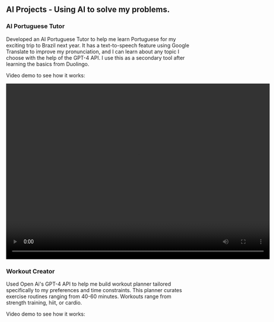 ## AI Projects - Using AI to solve my problems.

### AI Portuguese Tutor

Developed an AI Portuguese Tutor to help me learn Portuguese for my exciting trip to Brazil next year. It has a text-to-speech feature using Google Translate to improve my pronunciation, and I can learn about any topic I choose with the help of the GPT-4 API. I use this as a secondary tool after learning the basics from Duolingo.

Video demo to see how it works: 

<video width="720" height="480" controls>
  <source src="https://drive.google.com/file/d/1_7gMi3j6tHd1HR6pJBhHOEXmi76DzSBG/view?usp=sharing/preview">
</video>





### Workout Creator 

Used Open Ai's GPT-4 API to help me build workout planner tailored specifically to my preferences and time constraints. This planner curates exercise routines ranging from 40-60 minutes. Workouts range from strength training, hiit, or cardio. 

Video demo to see how it works: 





